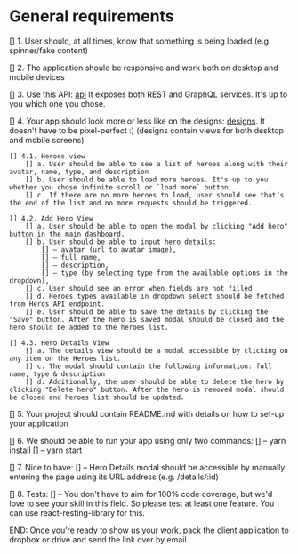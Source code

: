 # General requirements

[] 1. User should, at all times, know that something is being loaded (e.g. spinner/fake content)

[] 2. The application should be responsive and work both on desktop and mobile devices

[] 3. Use this API: [api](https://github.com/netguru/heroes-api) It exposes both REST and GraphQL services. It's up to you which one you chose.

[] 4. Your app should look more or less like on the designs: [designs](https://netguru.invisionapp.com/share/8YU95KFGH9C).  It doesn't have to be pixel-perfect :) (designs contain views for both desktop and mobile screens)

	[] 4.1. Heroes view
		[] a. User should be able to see a list of heroes along with their avatar, name, type, and description
		[] b. User should be able to load more heroes. It's up to you whether you chose infinite scroll or `load more` button.
		[] c. If there are no more heroes to load, user should see that’s the end of the list and no more requests should be triggered.

	[] 4.2. Add Hero View
		[] a. User should be able to open the modal by clicking "Add hero" button in the main dashboard.
		[] b. User should be able to input hero details:
			[] – avatar (url to avatar image),
			[] – full name,
			[] – description,
			[] – type (by selecting type from the available options in the dropdown), 
		[] c. User should see an error when fields are not filled
		[] d. Heroes types available in dropdown select should be fetched from Heros API endpoint.
		[] e. User should be able to save the details by clicking the "Save" button. After the hero is saved modal should be closed and the hero should be added to the heroes list. 
		
	​[] 4.3. Hero Details View
		[] a. The details view should be a modal accessible by clicking on any item on the Heroes list.
		[] c. The modal should contain the following information: full name, type & description
		[] d. Additionally, the user should be able to delete the hero by clicking "Delete hero" button. After the hero is removed modal should be closed and heroes list should be updated.

[] 5. Your project should contain README.md with details on how to set-up your application

[] 6. We should be able to run your app using only two commands: 
	[] – yarn install
	[] – yarn start

[] 7. Nice to have:
	[] – Hero Details modal should be accessible by manually entering the page using its URL address (e.g. /details/:id)
	
[] 8. Tests:
	[] 	– You don't have to aim for 100% code coverage, but we'd love to see your skill in this field. So please test at least one feature. You can use react-resting-library for this. 

END: Once you’re ready to show us your work, pack the client application to dropbox or drive and send the link over by email.